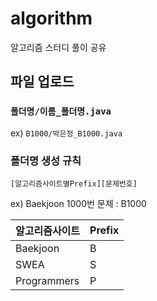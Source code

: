# algorithm
알고리즘 스터디 풀이 공유

## 파일 업로드 
###  ```폴더명/이름_폴더명.java```
ex) ```B1000/박은정_B1000.java```

### 폴더명 생성 규칙
```text
[알고리즘사이트별Prefix][문제번호]
```
ex) Baekjoon 1000번 문제 : B1000

|알고리즘사이트|Prefix|
|------|---|
|Baekjoon|B|
|SWEA|S|
|Programmers|P|
